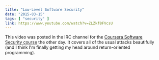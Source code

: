 ```yaml
---
title: "Low-Level Software Security"
date: "2015-03-15"
tags: [ "security" ]
link: https://www.youtube.com/watch?v=ZLZkf8FVcsU
---
```


This video was posted in the IRC channel for the [Coursera Software Security course][1] the other day. It covers all of the usual attacks beautifully (and I think I'm finally getting my head around return-oriented programming).

[1]:	https://www.coursera.org/course/softwaresec

